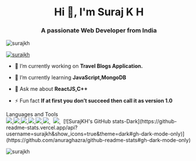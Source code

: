 <h1 align="center">Hi 👋, I'm Suraj K H</h1>
<h3 align="center">A passionate Web Developer from India</h3>

<p align="left"> <img src="https://komarev.com/ghpvc/?username=surajkh&label=Profile%20views&color=0e75b6&style=flat" alt="surajkh" /> </p>

<p align="left"> <a href="https://github.com/ryo-ma/github-profile-trophy"><img src="https://github-profile-trophy.vercel.app/?username=surajkh" alt="surajkh" /></a> </p>

- 🔭 I’m currently working on **Travel Blogs Application.**

- 🌱 I’m currently learning **JavaScript,MongoDB**

- 💬 Ask me about **ReactJS,C++**

- ⚡ Fun fact **If at first you don’t succeed then call it as version 1.0**

<p>
  Languages and Tools
  <br/>
<a href="https://developer.mozilla.org/en-US/docs/Web/JavaScript" target="_blank"> <img src="https://img.icons8.com/color/48/000000/javascript.png"/> </a> 
    <a href="https://www.w3.org/html/" target="_blank"> <img src="https://img.icons8.com/color/48/000000/html-5.png"/> </a> 
    <a href="https://www.w3schools.com/css/" target="_blank"> <img src="https://img.icons8.com/color/48/000000/css3.png"/> </a> 
    <a href="https://getbootstrap.com" target="_blank"> <img src="https://img.icons8.com/color/48/000000/bootstrap.png"/> </a> 
    <a href="https://www.python.org" target="_blank"> <img src="https://img.icons8.com/color/48/000000/python.png"/> </a> 
    <a style="padding-right:8px;" href="https://nodejs.org" target="_blank"> <img src="https://img.icons8.com/color/48/000000/nodejs.png"/> </a> 
    <a style="padding-right:8px;" href="https://www.mysql.com/" target="_blank"> <img src="https://img.icons8.com/fluent/50/000000/mysql-logo.png"/> </a>
    [![SurajKH's GitHub stats-Dark](https://github-readme-stats.vercel.app/api?username=surajkh&show_icons=true&theme=dark#gh-dark-mode-only)](https://github.com/anuraghazra/github-readme-stats#gh-dark-mode-only)
    
</p>

<p><img align="center" src="https://github-readme-streak-stats.herokuapp.com/?user=surajkh&" alt="surajkh" /></p>
